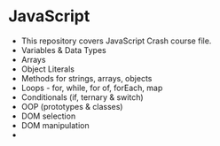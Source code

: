 # JavaScript

- This repository covers JavaScript Crash course file.
- Variables & Data Types
- Arrays
- Object Literals
- Methods for strings, arrays, objects
- Loops - for, while, for of, forEach, map
- Conditionals (if, ternary & switch)
- OOP (prototypes & classes)
- DOM selection 
- DOM manipulation
- 
